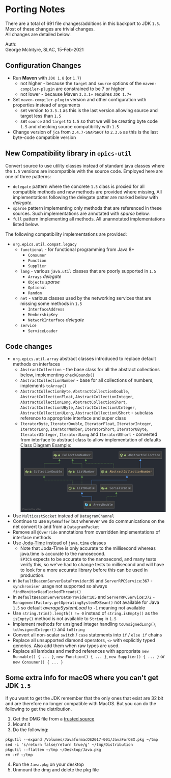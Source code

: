 # Porting Notes
There are a total of 691 file changes/additions in this backport to JDK `1.5`.  Most of these changes are trivial changes.  
All changes are detailed below.

Auth:  
George McIntyre, SLAC, 15-Feb-2021

## Configuration Changes
+ Run **Maven** with `JDK 1.8` (or `1.7`)
  + not higher - because the `target` and `source` options of the `maven-compiler-plugin` are constrained to be 7 or higher
  + not lower - because Maven `3.3.1`+ requires `JDK 1.7+`
+ Set `maven-compiler-plugin` version and other configuration with properties instead of arguments
  + set version to `3.5.1` as this is the last version allowing source and target less than `1.5`
  + set `source` and `target` to `1.5` so that we will be creating byte code `1.5` and checking source compatibility with `1.5`
+ Change version of `jca` from `2.4.7-SNAPSHOT` to `2.3.6` as this is the last byte-code compatible version

## New Compatibility library in `epics-util`
Convert source to use utility classes instead of standard java classes where the `1.5` versions are incompatible with the source code.
Employed here are one of three patterns:
+ `delegate` pattern where the concrete `1.5` class is proxied for all compatible methods and new methods
are provided where missing, All implementations following the delegate patter are marked below with _delegate_.
+ `sparse` pattern implementing only methods that are referenced in these sources.  Such implementations are annotated with _sparse_ below.
+ `full` pattern implementing all methods.  All unannotated implementations listed below.

The following compatibility implementations are provided:
+ `org.epics.util.compat.legacy`
  + `functional` - for functional programming from Java 8+
    + `Consumer`
    + `Function`
    + `Supplier`
  + `lang` - various `java.util` classes that are poorly supported in `1.5`
    + `Arrays` _delegate_
    + `Objects` _sparse_
    + `Optional`
    + `Random`
  + `net` - various classes used by the networking services that are missing some methods in `1.5`
    + `InterfaceAddress`
    + `MembershipKey`
    + `NetworkInterface` _delegate_
  + `service`
    + `ServiceLoader`

## Code changes
+ `org.epics.util.array` abstract classes introduced to replace default methods on interfaces
  + `AbstractCollection` - the base class for all the abstract collections below, implementing `checkBounds()`
  + `AbstractCollectionNumber` - base for all collections of numbers, implements `toArray()`
  + `AbstractCollectionByte`, `AbstractCollectionDouble`, `AbstractCollectionFloat`, `AbstractCollectionInteger`, `AbstractCollectionLong`, `AbstractCollectionShort`, `AbstractCollectionUByte`, `AbstractCollectionUInteger`, `AbstractCollectionULong`, `AbstractCollectionUShort` - subclass reference to appropriate interface and super class
  + `IteratorByte`, `IteratorDouble`, `IteratorFloat`, `IteratorInteger`, `IteratorLong`, `IteratorNumber`, `IteratorShort`, `IteratorUByte`, `IteratorUInteger`, `IteratorULong` and `IteratorUShort` - converted from interface to abstract class to allow implementation of defaults  
  Class Diagram Example:
    ![ArrayDouble](ArrayDouble.png)
+ Use `MulticastSocket` instead of `DatagramChannel`
+ Continue to use `ByteBuffer` but whenever we do communications on the net convert to and from a `DatagramPacket`
+ Remove all `@Override` annotations from overridden implementations of interface methods
+ Use [Joda-Time](https://www.joda.org/joda-time/) instead of `java.time` classes
  + Note that Joda-Time is only accurate to the millisecond whereas java.time is accurate to the nanosecond.  
    `EPICS` expects to be accurate to the nanosecond, and many tests verify this, so we've had to change tests
    to millisecond and will have to look for a more accurate library before this can be used in production.
+ in `DefaultBeaconServerDataProvider`:`99` and `ServerRPCService`:`367` - `synchroniser` usage not supported so always `findMonitorDeadlockedThreads()`
+ in `DefaultBeaconServerDataProvider`:`105` and `ServerRPCService`:`372` -  `ManagementFactory.getOperatingSystemMXBean()` not available for Java `1.5` so default _averageSystemLoad_ to `-1` meaning
  not available
+ Use `string.trim().length() != 0` instead of `string.isEmpty()` as the `isEmpty()` method is not available to `String` in `1.5`
+ Implement methods for unsigned integer handling `toUnsignedLong()`, `toUnsignedInteger()` and `toString`
+ Convert all non-scalar `switch` / `case` statements into `if` / `else if` chains
+ Replace all unsupported diamond operators, `<>` with explicitly typed generics.  Also add them when raw types are used.
+ Replace all lambdas and method references with appropriate `new Runnable() { ... }`, `new Function() { ... }`, `new Supplier() { ... }` or `new Consumer() { ... }`

## Some extra info for macOS where you can't get JDK `1.5`
If you want to get the JDK remember that the only ones that exist are 32 bit and are therefore no longer
compatible with MacOS.  But you can do the following to get the distribution.
1. Get the DMG file from a [trusted source](http://support.apple.com/downloads/DL1359/en_US/JavaForMacOSX10.5Update10.dmg
)
2. Mount it
3. Do the following:
```shell
pkgutil --expand /Volumes/JavaformacOS2017-001/JavaForOSX.pkg ~/tmp
sed -i 's/return false/return true/g' ~/tmp/Distribution
pkgutil --flatten ~/tmp ~/Desktop/Java.pkg
rm -rf ~/tmp
```

4. Run the `Java.pkg` on your desktop
5. Unmount the dmg and delete the pkg file
```
